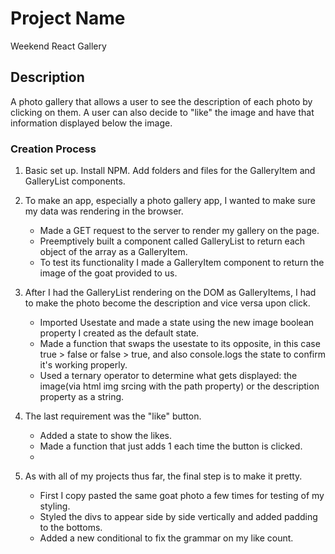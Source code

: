 # Project Name

Weekend React Gallery

## Description

A photo gallery that allows a user to see the description of each photo by clicking on them.  A user can also decide to "like" the image and have that information displayed below the image.

### Creation Process

1. Basic set up.  Install NPM.  Add folders and files for the GalleryItem and GalleryList components.

2. To make an app, especially a photo gallery app, I wanted to make sure my data was rendering in the browser.
    - Made a GET request to the server to render my gallery on the page.
    - Preemptively built a component called GalleryList to return each object of the array as a GalleryItem.
    - To test its functionality I made a GalleryItem component to return the image of the goat provided to us.

3. After I had the GalleryList rendering on the DOM as GalleryItems, I had to make the photo become the description and vice versa upon click.
    - Imported Usestate and made a state using the new image boolean property I created as the default state.
    - Made a function that swaps the usestate to its opposite, in this case true > false or false > true, and also console.logs the state to confirm it's working properly.
    - Used a ternary operator to determine what gets displayed: the image(via html img srcing with the path property) or the description property as a string.

4. The last requirement was the "like" button.
    - Added a state to show the likes.
    - Made a function that just adds 1 each time the button is clicked.
    - 

5. As with all of my projects thus far, the final step is to make it pretty.
    - First I copy pasted the same goat photo a few times for testing of my styling.
    - Styled the divs to appear side by side vertically and added padding to the bottoms.
    - Added a new conditional to fix the grammar on my like count.
